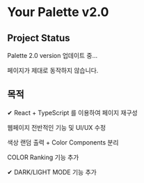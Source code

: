 # Your Palette v2.0

## Project Status

Palette 2.0 version 업데이트 중...

페이지가 제대로 동작하지 않습니다.

## 목적

✔ React + TypeScript 를 이용하여 페이지 재구성

웹페이지 전반적인 기능 및 UI/UX 수정

색상 랜덤 출력 + Color Components 분리

COLOR Ranking 기능 추가

✔ DARK/LIGHT MODE 기능 추가
